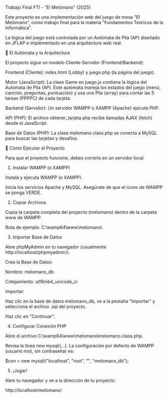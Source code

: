 Trabajo Final FTI - "El Melómano" (2025)

Este proyecto es una implementación web del juego de mesa "El Melómano", como trabajo final para la materia "Fundamentos Teóricos de la Informática".

La lógica del juego está controlada por un Autómata de Pila (AP) diseñado en JFLAP e implementado en una arquitectura web real.

🤖 El Autómata y la Arquitectura

El proyecto sigue un modelo Cliente-Servidor (Frontend/Backend):

Frontend (Cliente): index.html (Lobby) y juego.php (la página del juego).

Motor (JavaScript): La clase Game en juego.js contiene la lógica del Autómata de Pila (AP). Este autómata maneja los estados del juego (menú, canción, preguntas, puntuación) y usa una Pila (array) para contar las 5 tareas (PPPPC) de cada tarjeta.

Backend (Servidor): Un servidor WAMPP o XAMPP (Apache) ejecuta PHP.

API (PHP): El archivo obtener_tarjeta.php recibe llamadas AJAX (fetch) desde el JavaScript.

Base de Datos (PHP): La clase melomano.class.php se conecta a MySQL para buscar las tarjetas y desafíos.

🚀 Cómo Ejecutar el Proyecto

Para que el proyecto funcione, debes correrlo en un servidor local.

1. Instalar WAMPP (o XAMPP)

Instala y ejecuta WAMPP (o XAMPP).

Inicia los servicios Apache y MySQL. Asegúrate de que el ícono de WAMPP se ponga VERDE.

2. Copiar Archivos

Copia la carpeta completa del proyecto (melomano) dentro de la carpeta www de WAMPP.

Ruta de ejemplo: C:\wamp64\www\melomano\

3. Importar Base de Datos

Abre phpMyAdmin en tu navegador (usualmente http://localhost/phpmyadmin/).

Crea la Base de Datos:

Nombre: melomano_db

Cotejamiento: utf8mb4_unicode_ci

Importar:

Haz clic en la base de datos melomano_db, ve a la pestaña "Importar" y selecciona el archivo .sql del proyecto.

Haz clic en "Continuar".

4. Configurar Conexión PHP

Abre el archivo C:\wamp64\www\melomano\melomano.class.php.

Revisa la línea new mysqli(...). La configuración por defecto de WAMPP (usuario root, sin contraseña) es:

$con = new mysqli("localhost", "root", "", "melomano_db");



5. ¡Jugar!

Abre tu navegador y ve a la dirección de tu proyecto:

http://localhost/melomano/
